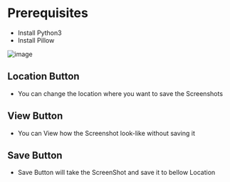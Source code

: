 # Prerequisites
- Install Python3
- Install Pillow

![image](https://user-images.githubusercontent.com/91420481/162940708-24a10e03-1048-4ca6-b45e-077338000334.png)

## Location Button
- You can change the location where you want to save the Screenshots

## View Button
- You can View how the Screenshot look-like without saving it

## Save Button
- Save Button will take the ScreenShot and save it to bellow Location 
